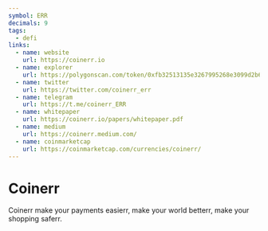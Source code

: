```yaml
---
symbol: ERR
decimals: 9
tags:
  - defi
links:
  - name: website
    url: https://coinerr.io
  - name: explorer
    url: https://polygonscan.com/token/0xfb32513135e3267995268e3099d2b6114d20b6ed
  - name: twitter
    url: https://twitter.com/coinerr_err
  - name: telegram
    url: https://t.me/coinerr_ERR
  - name: whitepaper
    url: https://coinerr.io/papers/whitepaper.pdf
  - name: medium
    url: https://coinerr.medium.com/
  - name: coinmarketcap
    url: https://coinmarketcap.com/currencies/coinerr/
---
```


# Coinerr

Coinerr make your payments easierr, make your world betterr, make your shopping saferr.
